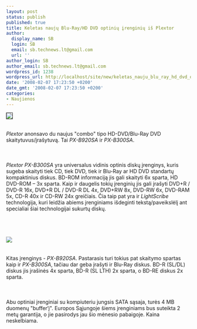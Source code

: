 ```yaml
---
layout: post
status: publish
published: true
title: Keletas naujų Blu-Ray/HD DVD optinių įrenginių iš Plextor
author:
  display_name: SB
  login: SB
  email: sb.technews.lt@gmail.com
  url: ''
author_login: SB
author_email: sb.technews.lt@gmail.com
wordpress_id: 1238
wordpress_url: http://localhost/site/new/keletas_nauju_blu_ray_hd_dvd_optiniu_irenginiu_is_plextor/
date: '2008-02-07 17:23:50 +0200'
date_gmt: '2008-02-07 17:23:50 +0200'
categories:
- Naujienos
---
```

<div class="imgright"><img src="http://tbn0.google.com/images?q=tbn:hLBCo-v1E8U_IM:http://www.overclockersonline.net/images/articles/plextor/logo.gif" border="1"></div>
<p><br><i>Plextor</i> anonsavo du naujus &quot;combo&quot; tipo HD-DVD/Blu-Ray DVD skaitytuvus/įrašytuvą. Tai <i>PX-B920SA</i> ir <i>PX-B300SA</i>.<br />
<br><br />
<br><i>Plextor PX-B300SA</i> yra universalus vidinis optinis diskų įrenginys, kuris sugeba skaityti tiek CD, tiek DVD, tiek ir Blu-Ray ar HD DVD standartų kompaktinius diskus. BD-ROM informaciją jis gali skaityti 6x sparta, HD DVD-ROM – 3x sparta. Kaip ir daugelis tokių įrenginių jis gali įrašyti DVD+R / DVD-R 16x, DVD+R DL / DVD-R DL 4x, DVD+RW 8x, DVD-RW 6x, DVD-RAM 5x, CD-R 40x ir CD-RW 24x greičiais. Čia taip pat yra ir <i>LightScribe</i> technologija, kuri leidžia abiems įrenginiams išdeginti tekstą/paveikslėlį ant specialiai šiai technologijai sukurtų diskų.<br />
<br><br />
<br><br><img src="http://img442.imageshack.us/img442/7941/pxb920sa1wm1.jpg"><br><br />
<br>Kitas įrenginys - <i>PX-B920SA</i>. Pastarasis turi tokius pat skaitymo spartas kaip ir <i>PX-B300SA</i>, tačiau dar geba įrašyti ir Blu-Ray diskus. BD-R (SL/DL) diskus jis įrašinės 4x sparta, BD-R (SL LTH) 2x sparta, o BD-RE diskus 2x sparta.<br />
<br><br />
<br>Abu optiniai įrenginiai su kompiuteriu jungsis SATA sąsaja, turės 4 MB duomenų &quot;buffer‘į&quot;. Europos Sąjungoje šiems įrenginiams bus suteikta 2 metų garantija, o jie pasirodys jau šio mėnesio pabaigoje. Kaina neskelbiama.<br />
<br></p>
